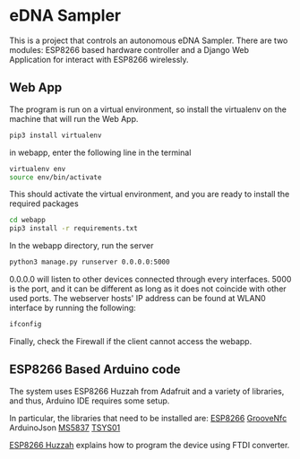 # eDNA Sampler
This is a project that controls an autonomous eDNA Sampler. There are two modules: ESP8266 based hardware controller and a Django Web Application for interact with ESP8266 wirelessly.

## Web App
The program is run on a virtual environment, so install the virtualenv on the machine that will run the Web App.

```bash
pip3 install virtualenv
```

in webapp, enter the following line in the terminal

```bash
virtualenv env
source env/bin/activate
``` 

This should activate the virtual environment, and you are ready to install the required packages

```bash
cd webapp
pip3 install -r requirements.txt
```

In the webapp directory, run the server

```bash
python3 manage.py runserver 0.0.0.0:5000
```

0.0.0.0 will listen to other devices connected through every interfaces. 5000 is the port, and it can be different as long as it does not coincide with other used ports. The webserver hosts' IP address can be found at WLAN0 interface by running the following:

```bash
ifconfig
```

Finally, check the Firewall if the client cannot access the webapp.

## ESP8266 Based Arduino code
The system uses ESP8266 Huzzah from Adafruit and a variety of libraries, and thus, Arduino IDE requires some setup.

In particular, the libraries that need to be installed are:
[ESP8266](https://learn.adafruit.com/adafruit-huzzah-esp8266-breakout/using-arduino-ide)
[GrooveNfc](https://github.com/Seeed-Studio/Seeed_Arduino_NFC)
ArduinoJson
[MS5837](https://github.com/bluerobotics/BlueRobotics_MS5837_Library)
[TSYS01](https://github.com/bluerobotics/BlueRobotics_TSYS01_Library)

[ESP8266 Huzzah](https://learn.adafruit.com/adafruit-huzzah-esp8266-breakout/using-arduino-ide) explains how to program the device using FTDI converter.
